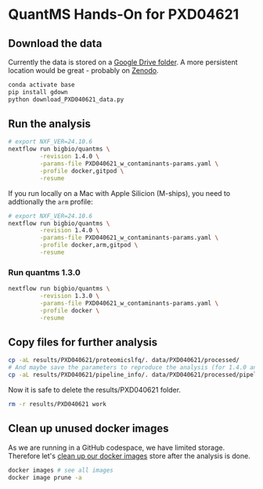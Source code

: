 # QuantMS Hands-On for PXD04621

## Download the data

Currently the data is stored on a
[Google Drive folder](https://drive.google.com/drive/folders/1gxUh9nMx9icFLrI0vn3zAB9dDjZf-1Nh).
A more persistent location would be great - probably on [Zenodo](https://zenodo.org/).

```bash
conda activate base
pip install gdown
python download_PXD040621_data.py
```

## Run the analysis

```bash
# export NXF_VER=24.10.6
nextflow run bigbio/quantms \
         -revision 1.4.0 \
         -params-file PXD040621_w_contaminants-params.yaml \
         -profile docker,gitpod \
         -resume
```

If you run locally on a Mac with Apple Silicion (M-ships), you need to addtionally the `arm` profile:

```bash
# export NXF_VER=24.10.6
nextflow run bigbio/quantms \
         -revision 1.4.0 \
         -params-file PXD040621_w_contaminants-params.yaml \
         -profile docker,arm,gitpod \
         -resume
```

### Run quantms 1.3.0

```bash
nextflow run bigbio/quantms \
         -revision 1.3.0 \
         -params-file PXD040621_w_contaminants-params.yaml \
         -profile docker \
         -resume
```

## Copy files for further analysis

```bash
cp -aL results/PXD040621/proteomicslfq/. data/PXD040621/processed/
# And maybe save the parameters to reproduce the analysis (for 1.4.0 and above):
cp -aL results/PXD040621/pipeline_info/. data/PXD040621/processed/pipeline_info/
```

Now it is safe to delete the results/PXD040621 folder.

```bash
rm -r results/PXD040621 work
```

## Clean up unused docker images

As we are running in a GitHub codespace, we have limited storage. Therefore let's
[clean up our docker images](https://docs.docker.com/engine/manage-resources/pruning/)
store after the analysis is done.

```bash
docker images # see all images
docker image prune -a
```
